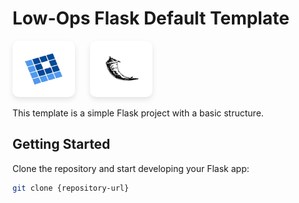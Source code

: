 # Low-Ops Flask Default Template

<p align="left">
  <img src="./images/logo.svg" height="50" width="60" alt="Low-Ops logo" style="background: white; padding: 20px; border-radius: 10px; margin-right: 20px; box-shadow: 0 4px 8px rgba(0,0,0,0.1)"/>
  <img src="./images/flask-logo.svg" height="50" width="60" alt="Flask logo" style="background: white; padding: 20px; border-radius: 10px; box-shadow: 0 4px 8px rgba(0,0,0,0.1)"/>
</p>

This template is a simple Flask project with a basic structure.

## Getting Started

Clone the repository and start developing your Flask app:

```bash
git clone {repository-url}
```
